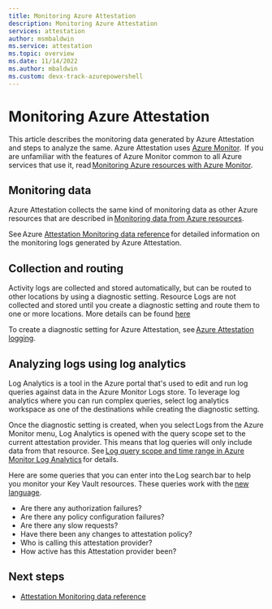 ```yaml
---
title: Monitoring Azure Attestation 
description: Monitoring Azure Attestation 
services: attestation
author: msmbaldwin
ms.service: attestation
ms.topic: overview
ms.date: 11/14/2022
ms.author: mbaldwin 
ms.custom: devx-track-azurepowershell
---
```


# Monitoring Azure Attestation 

This article describes the monitoring data generated by Azure Attestation and steps to analyze the same. Azure Attestation uses [Azure Monitor](../azure/azure-monitor/overview).  If you are unfamiliar with the features of Azure Monitor common to all Azure services that use it, read [Monitoring Azure resources with Azure Monitor](../azure/azure-monitor/essentials/monitor-azure-resource.md). 

## Monitoring data 

Azure Attestation collects the same kind of monitoring data as other Azure resources that are described in [Monitoring data from Azure resources](../azure/azure-monitor/essentials/monitor-azure-resource.md). 

See Azure [Attestation Monitoring data reference](../azure/attestation/monitor-azure-attestation-reference.md) for detailed information on the monitoring logs generated by Azure Attestation. 

## Collection and routing 

Activity logs are collected and stored automatically, but can be routed to other locations by using a diagnostic setting. Resource Logs are not collected and stored until you create a diagnostic setting and route them to one or more locations. More details can be found [here](../azure/azure-monitor/essentials/diagnostic-settings.md#portal)

To create a diagnostic setting for Azure Attestation, see [Azure Attestation logging](../azure/attestation/enable-logging.md).  

## Analyzing logs using log analytics 

Log Analytics is a tool in the Azure portal that's used to edit and run log queries against data in the Azure Monitor Logs store. To leverage log analytics where you can run complex queries, select log analytics workspace as one of the destinations while creating the diagnostic setting. 

Once the diagnostic setting is created, when you select Logs from the Azure Monitor menu, Log Analytics is opened with the query scope set to the current attestation provider. This means that log queries will only include data from that resource. See [Log query scope and time range in Azure Monitor Log Analytics](../azure/azure-monitor/logs/scope.md) for details. 

Here are some queries that you can enter into the Log search bar to help you monitor your Key Vault resources. These queries work with the [new language](../azure/azure-monitor/logs/log-query-overview.md). 

- Are there any authorization failures?
- Are there any policy configuration failures?
- Are there any slow requests?
- Have there been any changes to attestation policy?
- Who is calling this attestation provider?
- How active has this Attestation provider been? 

## Next steps 

- [Attestation Monitoring data reference](../azure/attestation/monitor-azure-attestation-reference.md)
